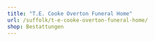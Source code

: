 ```yaml
---
title: "T.E. Cooke Overton Funeral Home"
url: /suffolk/t-e-cooke-overton-funeral-home/
shop: Bestattungen
---
```

